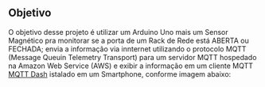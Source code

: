 ## Objetivo
O objetivo desse projeto é utilizar um Arduino Uno mais um Sensor Magnético pra monitorar se a porta de um Rack de Rede está ABERTA ou FECHADA; envia a informação via innternet utilizando o protocolo MQTT (Message Queuin Telemetry Transport) para um servidor MQTT hospedado na Amazon Web Service (AWS) e exibir a informação em um cliente MQTT [MQTT Dash](https://play.google.com/store/apps/details?id=net.routix.mqttdash&hl=en&gl=US) istalado em um Smartphone, conforme imagem abaixo:
